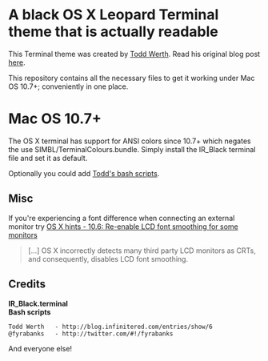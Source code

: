 # A black OS X Leopard Terminal theme that is actually readable

This Terminal theme was created by [Todd Werth](http://toddwerth.com). Read his original blog post [here](http://web.archive.org/web/20110827084827/http://blog.toddwerth.com/entries/show/6). 

This repository contains all the necessary files to get it working under Mac OS 10.7+; conveniently in one place.

# Mac OS 10.7+

The OS X terminal has support for ANSI colors since 10.7+ which negates the use SIMBL/TerminalColours.bundle. Simply install the IR_Black terminal file and set it as default.

Optionally you could add [Todd's bash scripts](http://github.com/twerth/dotfiles).

## Misc

If you're experiencing a font difference when connecting an external monitor try [OS X hints - 10.6: Re-enable LCD font smoothing for some monitors](http://hints.macworld.com/article.php?story=20090828224632809&query=mar)

> [...] OS X incorrectly detects many third party LCD monitors as CRTs, and consequently, disables LCD font smoothing.

## Credits

**IR_Black.terminal**  
**Bash scripts**

	Todd Werth   - http://blog.infinitered.com/entries/show/6
	@fyrabanks   - http://twitter.com/#!/fyrabanks

And everyone else!
